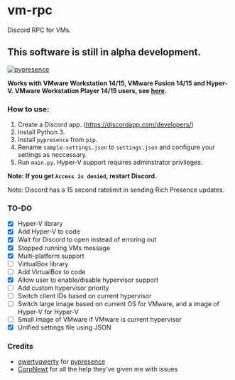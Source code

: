 # vm-rpc

Discord RPC for VMs. 

## This software is still in alpha development.

[![pypresence](https://img.shields.io/badge/using-pypresence-00bb88.svg?style=flat-square&logo=discord&logoWidth=20)](https://github.com/qwertyquerty/pypresence)

**Works with VMware Workstation 14/15, VMware Fusion 14/15 and Hyper-V. VMware Workstation Player 14/15 users, see [here](https://github.com/dhinakg/vm-rpc/blob/master/vix.md).**

### How to use:

1. Create a Discord app. (https://discordapp.com/developers/)
2. Install Python 3.
3. Install `pypresence` from `pip`.
4. Rename `sample-settings.json` to `settings.json` and configure your settings as neccessary.
5. Run `main.py`. Hyper-V support requires adminstrator privileges.

**Note: If you get `Access is denied`, restart Discord.**

Note: Discord has a 15 second ratelimit in sending Rich Presence updates.

### TO-DO

- [x] Hyper-V library
- [x] Add Hyper-V to code
- [X] Wait for Discord to open instead of erroring out
- [X] Stopped running VMs message
- [X] Multi-platform support
- [ ] VirtualBox library
- [ ] Add VirtualBox to code
- [X] Allow user to enable/disable hypervisor support
- [ ] Add custom hypervisor priority
- [ ] Switch client IDs based on current hypervisor
- [ ] Switch large image based on current OS for VMware, and a image of Hyper-V for Hyper-V
- [ ] Small image of VMware if VMware is current hypervisor
- [X] Unified settings file using JSON

### Credits
- [qwertyqwerty](https://github.com/qwertyquerty/) for [pypresence](https://github.com/qwertyquerty/pypresence/)
- [CorpNewt](https://github.com/corpnewt/) for all the help they've given me with issues
